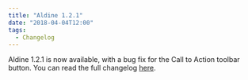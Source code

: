 ```yaml
---
title: "Aldine 1.2.1"
date: "2018-04-04T12:00"
tags:
  - Changelog
---
```


Aldine 1.2.1 is now available, with a bug fix for the Call to Action toolbar button. You
can read the full changelog
[here](/docs/changelogs/pressbooks-aldine/#1-2-1).
